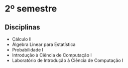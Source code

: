 # 2º semestre

## Disciplinas
- Cálculo II
- Álgebra Linear para Estatística
- Probabilidade I
- Introdução à Ciência de Computação I
- Laboratório de Introdução à Ciência de Computação I
